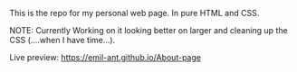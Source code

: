 This is the repo for my personal web page. In pure HTML and CSS.

NOTE: Currently Working on it looking better on larger and cleaning up the CSS (....when I have time...).

Live preview: https://emil-ant.github.io/About-page
